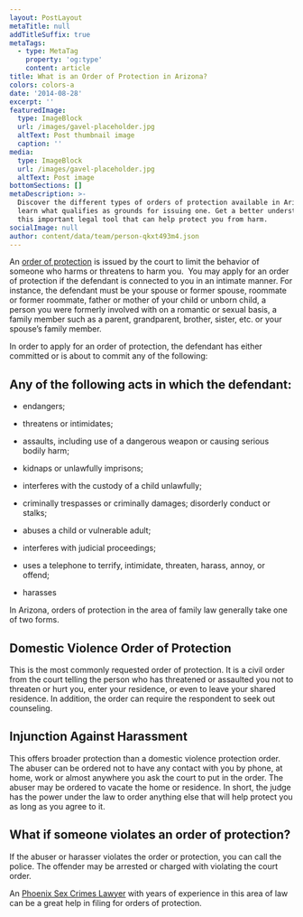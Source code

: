 ```yaml
---
layout: PostLayout
metaTitle: null
addTitleSuffix: true
metaTags:
  - type: MetaTag
    property: 'og:type'
    content: article
title: What is an Order of Protection in Arizona?
colors: colors-a
date: '2014-08-28'
excerpt: ''
featuredImage:
  type: ImageBlock
  url: /images/gavel-placeholder.jpg
  altText: Post thumbnail image
  caption: ''
media:
  type: ImageBlock
  url: /images/gavel-placeholder.jpg
  altText: Post image
bottomSections: []
metaDescription: >-
  Discover the different types of orders of protection available in Arizona and
  learn what qualifies as grounds for issuing one. Get a better understanding of
  this important legal tool that can help protect you from harm.
socialImage: null
author: content/data/team/person-qkxt493m4.json
---
```

An [order of protection](https://azblumberglaw.com/phoenix-family-attorney/orders-of-protection/) is issued by the court to limit the behavior of someone who harms or threatens to harm you.  You may apply for an order of protection if the defendant is connected to you in an intimate manner. For instance, the defendant must be your spouse or former spouse, roommate or former roommate, father or mother of your child or unborn child, a person you were formerly involved with on a romantic or sexual basis, a family member such as a parent, grandparent, brother, sister, etc. or your spouse’s family member.

In order to apply for an order of protection, the defendant has either committed or is about to commit any of the following:

## Any of the following acts in which the defendant:

*   endangers;

*   threatens or intimidates;

*   assaults, including use of a dangerous weapon or causing serious bodily harm;

*   kidnaps or unlawfully imprisons;

*   interferes with the custody of a child unlawfully;

*   criminally trespasses or criminally damages; disorderly conduct or stalks;

*   abuses a child or vulnerable adult;

*   interferes with judicial proceedings;

*   uses a telephone to terrify, intimidate, threaten, harass, annoy, or offend;

*   harasses

In Arizona, orders of protection in the area of family law generally take one of two forms.

## **Domestic Violence Order of Protection**

This is the most commonly requested order of protection. It is a civil order from the court telling the person who has threatened or assaulted you not to threaten or hurt you, enter your residence, or even to leave your shared residence. In addition, the order can require the respondent to seek out counseling.

## **Injunction Against Harassment**

This offers broader protection than a domestic violence protection order. The abuser can be ordered not to have any contact with you by phone, at home, work or almost anywhere you ask the court to put in the order. The abuser may be ordered to vacate the home or residence. In short, the judge has the power under the law to order anything else that will help protect you as long as you agree to it.

## **What if someone violates an order of protection?**

If the abuser or harasser violates the order or protection, you can call the police. The offender may be arrested or charged with violating the court order.

An [Phoenix Sex Crimes Lawyer](https://azblumberglaw.com/phoenix-criminal-attorney/sex-crimes/) with years of experience in this area of law can be a great help in filing for orders of protection.
